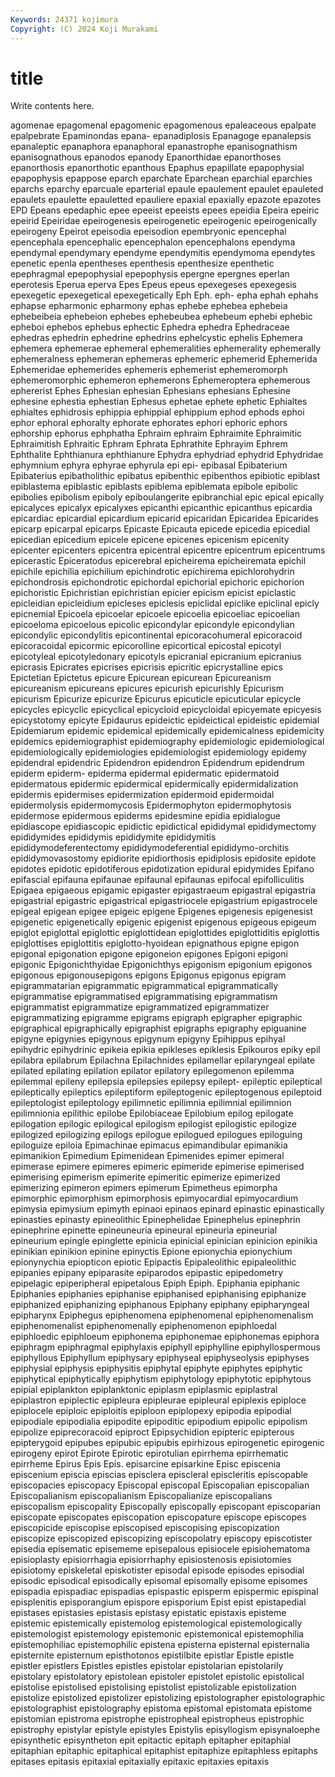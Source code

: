 ```yaml
---
Keywords: 24371 kojimura
Copyright: (C) 2024 Koji Murakami
---
```


# title

Write contents here.



agomenae epagomenal
epagomenic epagomenous epaleaceous epalpate epalpebrate Epaminondas epana- epanadiplosis Epanagoge epanalepsis
epanaleptic epanaphora epanaphoral epanastrophe epanisognathism epanisognathous epanodos epanody Epanorthidae epanorthoses
epanorthosis epanorthotic epanthous Epaphus epapillate epapophysial epapophysis epappose eparch eparchate
Eparchean eparchial eparchies eparchs eparchy eparcuale eparterial epaule epaulement epaulet
epauleted epaulets epaulette epauletted epauliere epaxial epaxially epazote epazotes EPD
Epeans epedaphic epee epeeist epeeists epees epeidia Epeira epeiric epeirid
Epeiridae epeirogenesis epeirogenetic epeirogenic epeirogenically epeirogeny Epeirot epeisodia epeisodion epembryonic
epencephal epencephala epencephalic epencephalon epencephalons ependyma ependymal ependymary ependyme ependymitis
ependymoma ependytes epenetic epenla epentheses epenthesis epenthesize epenthetic epephragmal epepophysial
epepophysis epergne epergnes eperlan eperotesis Eperua eperva Epes Epeus epeus
epexegeses epexegesis epexegetic epexegetical epexegetically Eph Eph. eph- epha ephah
ephahs ephapse epharmonic epharmony ephas ephebe ephebea ephebeia ephebeibeia ephebeion
ephebes ephebeubea ephebeum ephebi ephebic epheboi ephebos ephebus ephectic Ephedra
ephedra Ephedraceae ephedras ephedrin ephedrine ephedrins ephelcystic ephelis Ephemera ephemera
ephemerae ephemeral ephemeralities ephemerality ephemerally ephemeralness ephemeran ephemeras ephemeric ephemerid
Ephemerida Ephemeridae ephemerides ephemeris ephemerist ephemeromorph ephemeromorphic ephemeron ephemerons Ephemeroptera
ephemerous ephererist Ephes Ephesian ephesian Ephesians ephesians Ephesine ephesine ephestia
ephestian Ephesus ephetae ephete ephetic Ephialtes ephialtes ephidrosis ephippia ephippial
ephippium ephod ephods ephoi ephor ephoral ephoralty ephorate ephorates ephori
ephoric ephors ephorship ephorus ephphatha Ephraim ephraim Ephraimite Ephraimitic Ephraimitish
Ephraitic Ephram Ephrata Ephrathite Ephrayim Ephrem Ephthalite Ephthianura ephthianure Ephydra
ephydriad ephydrid Ephydridae ephymnium ephyra ephyrae ephyrula epi epi- epibasal
Epibaterium Epibaterius epibatholithic epibatus epibenthic epibenthos epibiotic epiblast epiblastema epiblastic
epiblasts epiblema epiblemata epibole epibolic epibolies epibolism epiboly epiboulangerite epibranchial
epic epical epically epicalyces epicalyx epicalyxes epicanthi epicanthic epicanthus epicardia
epicardiac epicardial epicardium epicarid epicaridan Epicaridea Epicarides epicarp epicarpal epicarps
Epicaste Epicauta epicede epicedia epicedial epicedian epicedium epicele epicene epicenes
epicenism epicenity epicenter epicenters epicentra epicentral epicentre epicentrum epicentrums epicerastic
Epiceratodus epicerebral epicheirema epicheiremata epichil epichile epichilia epichilium epichindrotic epichirema
epichlorohydrin epichondrosis epichondrotic epichordal epichorial epichoric epichorion epichoristic Epichristian epichristian
epicier epicism epicist epiclastic epicleidian epicleidium epicleses epiclesis epiclidal epiclike
epiclinal epicly epicnemial Epicoela epicoelar epicoele epicoelia epicoeliac epicoelian epicoeloma
epicoelous epicolic epicondylar epicondyle epicondylian epicondylic epicondylitis epicontinental epicoracohumeral epicoracoid
epicoracoidal epicormic epicorolline epicortical epicostal epicotyl epicotyleal epicotyledonary epicotyls epicranial
epicranium epicranius epicrasis Epicrates epicrises epicrisis epicritic epicrystalline epics Epictetian
Epictetus epicure Epicurean epicurean Epicureanism epicureanism epicureans epicures epicurish epicurishly
Epicurism epicurism Epicurize epicurize Epicurus epicuticle epicuticular epicycle epicycles epicyclic
epicyclical epicycloid epicycloidal epicyemate epicyesis epicystotomy epicyte Epidaurus epideictic epideictical
epideistic epidemial Epidemiarum epidemic epidemical epidemically epidemicalness epidemicity epidemics epidemiographist
epidemiography epidemiologic epidemiological epidemiologically epidemiologies epidemiologist epidemiology epidemy epidendral epidendric
Epidendron epidendron Epidendrum epidendrum epiderm epiderm- epiderma epidermal epidermatic epidermatoid
epidermatous epidermic epidermical epidermically epidermidalization epidermis epidermises epidermization epidermoid epidermoidal
epidermolysis epidermomycosis Epidermophyton epidermophytosis epidermose epidermous epiderms epidesmine epidia epidialogue
epidiascope epidiascopic epidictic epidictical epididymal epididymectomy epididymides epididymis epididymite epididymitis
epididymodeferentectomy epididymodeferential epididymo-orchitis epididymovasostomy epidiorite epidiorthosis epidiplosis epidosite epidote epidotes
epidotic epidotiferous epidotization epidural epidymides Epifano epifascial epifauna epifaunae epifaunal
epifaunas epifocal epifolliculitis Epigaea epigaeous epigamic epigaster epigastraeum epigastral epigastria
epigastrial epigastric epigastrical epigastriocele epigastrium epigastrocele epigeal epigean epigee epigeic
epigene Epigenes epigenesis epigenesist epigenetic epigenetically epigenic epigenist epigenous epigeous
epigeum epiglot epiglottal epiglottic epiglottidean epiglottides epiglottiditis epiglottis epiglottises epiglottitis
epiglotto-hyoidean epignathous epigne epigon epigonal epigonation epigone epigoneion epigones Epigoni
epigoni epigonic Epigonichthyidae Epigonichthys epigonism epigonium epigonos epigonous epigonousepigons epigons
Epigonus epigonus epigram epigrammatarian epigrammatic epigrammatical epigrammatically epigrammatise epigrammatised epigrammatising
epigrammatism epigrammatist epigrammatize epigrammatized epigrammatizer epigrammatizing epigramme epigrams epigraph epigrapher
epigraphic epigraphical epigraphically epigraphist epigraphs epigraphy epiguanine epigyne epigynies epigynous
epigynum epigyny Epihippus epihyal epihydric epihydrinic epikeia epikia epikleses epiklesis
Epikouros epiky epil epilabra epilabrum Epilachna Epilachnides epilamellar epilaryngeal epilate
epilated epilating epilation epilator epilatory epilegomenon epilemma epilemmal epileny epilepsia
epilepsies epilepsy epilept- epileptic epileptical epileptically epileptics epileptiform epileptogenic epileptogenous
epileptoid epileptologist epileptology epilimnetic epilimnia epilimnial epilimnion epilimnionia epilithic epilobe
Epilobiaceae Epilobium epilog epilogate epilogation epilogic epilogical epilogism epilogist epilogistic
epilogize epilogized epilogizing epilogs epilogue epilogued epilogues epiloguing epiloguize epiloia
Epimachinae epimacus epimandibular epimanikia epimanikion Epimedium Epimenidean Epimenides epimer epimeral
epimerase epimere epimeres epimeric epimeride epimerise epimerised epimerising epimerism epimerite
epimeritic epimerize epimerized epimerizing epimeron epimers epimerum Epimetheus epimorpha epimorphic
epimorphism epimorphosis epimyocardial epimyocardium epimysia epimysium epimyth epinaoi epinaos epinard
epinastic epinastically epinasties epinasty epineolithic Epinephelidae Epinephelus epinephrin epinephrine epinette
epineuneuria epineural epineuria epineurial epineurium epingle epinglette epinicia epinicial epinician
epinicion epinikia epinikian epinikion epinine epinyctis Epione epionychia epionychium epionynychia
epiopticon epiotic Epipactis Epipaleolithic epipaleolithic epipanies epipany epiparasite epiparodos epipastic
epipedometry epipelagic epiperipheral epipetalous Epiph Epiph. Epiphania epiphanic Epiphanies epiphanies
epiphanise epiphanised epiphanising epiphanize epiphanized epiphanizing epiphanous Epiphany epiphany epipharyngeal
epipharynx Epiphegus epiphenomena epiphenomenal epiphenomenalism epiphenomenalist epiphenomenally epiphenomenon epiphloedal epiphloedic
epiphloeum epiphonema epiphonemae epiphonemas epiphora epiphragm epiphragmal epiphylaxis epiphyll epiphylline
epiphyllospermous epiphyllous Epiphyllum epiphysary epiphyseal epiphyseolysis epiphyses epiphysial epiphysis epiphysitis
epiphytal epiphyte epiphytes epiphytic epiphytical epiphytically epiphytism epiphytology epiphytotic epiphytous
epipial epiplankton epiplanktonic epiplasm epiplasmic epiplastral epiplastron epiplectic epipleura epipleurae
epipleural epiplexis epiploce epiplocele epiploic epiploitis epiploon epiplopexy epipodia epipodial
epipodiale epipodialia epipodite epipoditic epipodium epipolic epipolism epipolize epiprecoracoid epiproct
Epipsychidion epipteric epipterous epipterygoid epipubes epipubic epipubis epirhizous epirogenetic epirogenic
epirogeny epirot Epirote Epirotic epirotulian epirrhema epirrhematic epirrheme Epirus Epis
Epis. episarcine episarkine Episc episcenia episcenium episcia episcias episclera episcleral
episcleritis episcopable episcopacies episcopacy Episcopal episcopal Episcopalian episcopalian Episcopalianism episcopalianism
Episcopalianize episcopalians episcopalism episcopality Episcopally episcopally episcopant episcoparian episcopate episcopates
episcopation episcopature episcope episcopes episcopicide episcopise episcopised episcopising episcopization episcopize
episcopized episcopizing episcopolatry episcopy episcotister episedia episematic episememe episepalous episiocele
episiohematoma episioplasty episiorrhagia episiorrhaphy episiostenosis episiotomies episiotomy episkeletal episkotister episodal
episode episodes episodial episodic episodical episodically episomal episomally episome episomes
epispadia epispadiac epispadias epispastic episperm epispermic epispinal episplenitis episporangium epispore
episporium Epist epist epistapedial epistases epistasies epistasis epistasy epistatic epistaxis
episteme epistemic epistemically epistemolog epistemological epistemologically epistemologist epistemology epistemonic epistemonical
epistemophilia epistemophiliac epistemophilic epistena episterna episternal episternalia episternite episternum episthotonos
epistilbite epistlar Epistle epistle epistler epistlers Epistles epistles epistolar epistolarian
epistolarily epistolary epistolatory epistolean epistoler epistolet epistolic epistolical epistolise epistolised
epistolising epistolist epistolizable epistolization epistolize epistolized epistolizer epistolizing epistolographer epistolographic
epistolographist epistolography epistoma epistomal epistomata epistome epistomian epistroma epistrophe epistropheal
epistropheus epistrophic epistrophy epistylar epistyle epistyles Epistylis episyllogism episynaloephe episynthetic
episyntheton epit epitactic epitaph epitapher epitaphial epitaphian epitaphic epitaphical epitaphist
epitaphize epitaphless epitaphs epitases epitasis epitaxial epitaxially epitaxic epitaxies epitaxis
